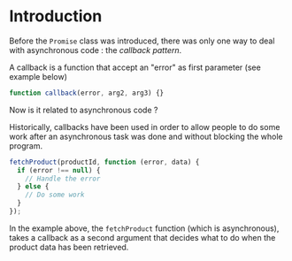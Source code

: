 # Introduction

Before the `Promise` class was introduced, there was only one way to deal with asynchronous code : the _callback pattern_.

A callback is a function that accept an "error" as first parameter (see example below)

```javascript
function callback(error, arg2, arg3) {}
```

Now is it related to asynchronous code ?

Historically, callbacks have been used in order to allow people to do some work after an asynchronous task was done and without blocking the whole program.

```javascript
fetchProduct(productId, function (error, data) {
  if (error !== null) {
    // Handle the error
  } else {
    // Do some work
  }
});
```

In the example above, the `fetchProduct` function (which is asynchronous), takes a callback as a second argument that decides what to do when the product data has been retrieved.
